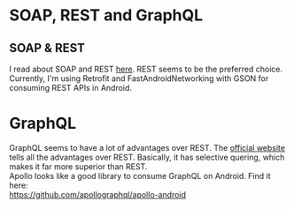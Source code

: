 
# SOAP, REST and GraphQL

## SOAP & REST

I read about SOAP and REST [here](https://searchapparchitecture.techtarget.com/definition/SOAP-Simple-Object-Access-Protocol). REST seems to be the preferred choice.
<br>
Currently, I'm using Retrofit and FastAndroidNetworking with GSON for consuming REST APIs in Android.

# GraphQL

GraphQL seems to have a lot of advantages over REST. The [official website](https://graphql.org/) tells all the advantages over REST. Basically, it has selective quering, which makes it far more superior than REST.
<br>
Apollo looks like a good library to consume GraphQL on Android. Find it here:<br>
https://github.com/apollographql/apollo-android
